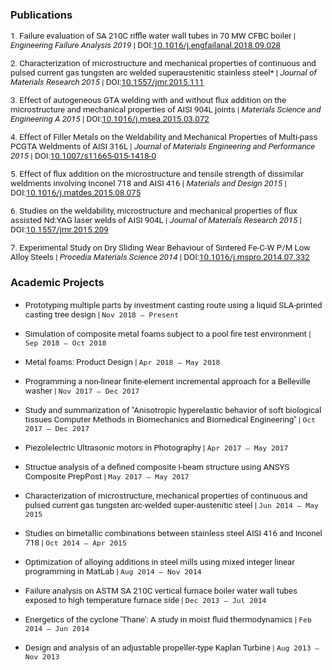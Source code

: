 <!---
No Title
-->

### Publications

<span style="font-family:San Francisco, Roboto, Segoe UI; font-size:10pt;"> 1. Failure evaluation of SA 210C riffle water wall tubes in 70 MW CFBC boiler
 | *Engineering Failure Analysis 2019*
 | DOI:<a href="https://doi.org/10.1016/j.engfailanal.2018.09.028" target="_blank">10.1016/j.engfailanal.2018.09.028</a> </span>

<span style="font-family:San Francisco, Roboto, Segoe UI; font-size:10pt;"> 2. Characterization of microstructure and mechanical properties of continuous and pulsed current gas tungsten arc welded superaustenitic stainless steel*
 | *Journal of Materials Research 2015*
 | DOI:<a href="https://doi.org/10.1557/jmr.2015.111" target="_blank">10.1557/jmr.2015.111</a> </span>

<span style="font-family:San Francisco, Roboto, Segoe UI; font-size:10pt;"> 3. Effect of autogeneous GTA welding with and without flux addition on the microstructure and mechanical properties of AISI 904L joints
 | *Materials Science and Engineering A 2015*
 | DOI:<a href="https://doi.org/10.1016/j.msea.2015.03.072" target="_blank">10.1016/j.msea.2015.03.072</a> </span>

<span style="font-family:San Francisco, Roboto, Segoe UI; font-size:10pt;"> 4. Effect of Filler Metals on the Weldability and Mechanical Properties of Multi-pass PCGTA Weldments of AISI 316L
 | *Journal of Materials Engineering and Performance 2015*
 | DOI:<a href="https://doi.org/10.1007/s11665-015-1418-0" target="_blank">10.1007/s11665-015-1418-0</a> </span>

<span style="font-family:San Francisco, Roboto, Segoe UI; font-size:10pt;"> 5. Effect of flux addition on the microstructure and tensile strength of dissimilar weldments involving Inconel 718 and AISI 416
 | *Materials and Design 2015*
 | DOI:<a href="https://doi.org/10.1016/j.matdes.2015.08.075" target="_blank">10.1016/j.matdes.2015.08.075</a> </span>

<span style="font-family:San Francisco, Roboto, Segoe UI; font-size:10pt;"> 6. Studies on the weldability, microstructure and mechanical properties of flux assisted Nd:YAG laser welds of AISI 904L
 | *Journal of Materials Research 2015*
 | DOI:<a href="https://doi.org/10.1557/jmr.2015.209" target="_blank">10.1557/jmr.2015.209</a> </span>

<span style="font-family:San Francisco, Roboto, Segoe UI; font-size:10pt;"> 7. Experimental Study on Dry Sliding Wear Behaviour of Sintered Fe-C-W P/M Low Alloy Steels
 | *Procedia Materials Science 2014*
 | DOI:<a href="https://doi.org/10.1016/j.mspro.2014.07.332" target="_blank">10.1016/j.mspro.2014.07.332</a> </span>


### Academic Projects

* <span style="font-family:San Francisco, Roboto, Segoe UI; font-size:10pt;"> Prototyping multiple parts by investment casting route using a liquid SLA-printed casting tree design 
| `Nov 2018 – Present`

* <span style="font-family:San Francisco, Roboto, Segoe UI; font-size:10pt;"> Simulation of composite metal foams subject to a pool fire test environment
| `Sep 2018 – Oct 2018`

* <span style="font-family:San Francisco, Roboto, Segoe UI; font-size:10pt;"> Metal foams: Product Design
| `Apr 2018 – May 2018`

* <span style="font-family:San Francisco, Roboto, Segoe UI; font-size:10pt;"> Programming a non-linear finite-element incremental approach for a Belleville washer
| `Nov 2017 – Dec 2017`

* <span style="font-family:San Francisco, Roboto, Segoe UI; font-size:10pt;"> Study and summarization of "Anisotropic hyperelastic behavior of soft biological tissues Computer Methods in Biomechanics and Biomedical Engineering"
| `Oct 2017 – Dec 2017`

* <span style="font-family:San Francisco, Roboto, Segoe UI; font-size:10pt;"> Piezolelectric Ultrasonic motors in Photography
| `Apr 2017 – May 2017`

* <span style="font-family:San Francisco, Roboto, Segoe UI; font-size:10pt;"> Structue analysis of a defined composite I-beam structure using ANSYS Composite PrepPost
| `May 2017 – May 2017`

*  <span style="font-family:San Francisco, Roboto, Segoe UI; font-size:10pt;"> Characterization of microstructure, mechanical properties of continuous and pulsed current gas tungsten arc-welded super-austenitic steel
| `Jun 2014 – May 2015`

* <span style="font-family:San Francisco, Roboto, Segoe UI; font-size:10pt;"> Studies on bimetallic combinations between stainless steel AISI 416 and Inconel 718
| `Oct 2014 – Apr 2015`

* <span style="font-family:San Francisco, Roboto, Segoe UI; font-size:10pt;"> Optimization of alloying additions in steel mills using mixed integer linear programming in MatLab
| `Aug 2014 – Nov 2014`

* <span style="font-family:San Francisco, Roboto, Segoe UI; font-size:10pt;"> Failure analysis on ASTM SA 210C vertical furnace boiler water wall tubes exposed to high temperature furnace side
| `Dec 2013 – Jul 2014`

* <span style="font-family:San Francisco, Roboto, Segoe UI; font-size:10pt;"> Energetics of the cyclone 'Thane': A study in moist fluid thermodynamics
| `Feb 2014 – Jun 2014`

* <span style="font-family:San Francisco, Roboto, Segoe UI; font-size:10pt;"> Design and analysis of an adjustable propeller-type Kaplan Turbine
| `Aug 2013 – Nov 2013`
